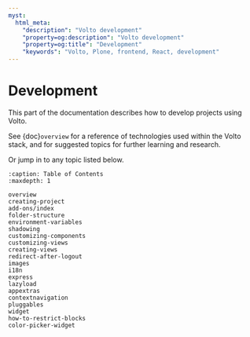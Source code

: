 ```yaml
---
myst:
  html_meta:
    "description": "Volto development"
    "property=og:description": "Volto development"
    "property=og:title": "Development"
    "keywords": "Volto, Plone, frontend, React, development"
---
```


# Development

This part of the documentation describes how to develop projects using Volto.

See {doc}`overview` for a reference of technologies used within the Volto stack, and for suggested topics for further learning and research.

Or jump in to any topic listed below.

```{toctree}
:caption: Table of Contents
:maxdepth: 1

overview
creating-project
add-ons/index
folder-structure
environment-variables
shadowing
customizing-components
customizing-views
creating-views
redirect-after-logout
images
i18n
express
lazyload
appextras
contextnavigation
pluggables
widget
how-to-restrict-blocks
color-picker-widget
```
